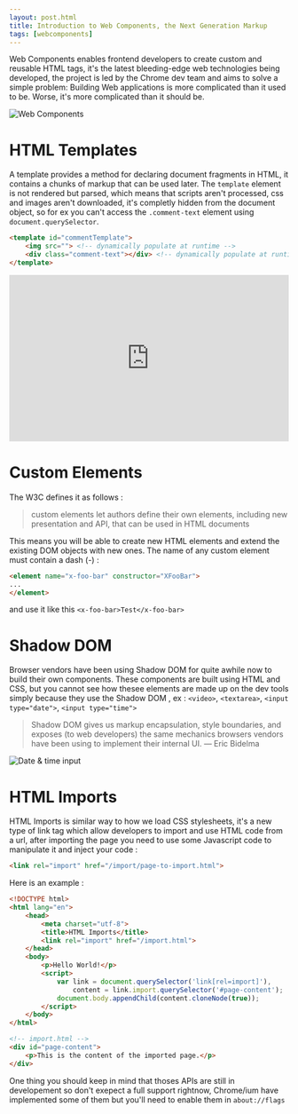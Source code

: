 ```yaml
---
layout: post.html
title: Introduction to Web Components, the Next Generation Markup
tags: [webcomponents]
---
```

Web Components enables frontend developers to create custom and reusable HTML tags, it's the latest bleeding-edge web technologies being developed, the project is led by the Chrome dev team and aims to solve a simple problem: Building Web applications is more complicated than it used to be. Worse, it's more complicated than it should be.

![Web Components](/assets/posts/webcomponents.png)

# HTML Templates

A template provides a method for declaring document fragments in HTML, it contains a chunks of markup that can be used later. The ```template``` element is not rendered but parsed, which means that scripts aren't processed, css and images aren't downloaded, it's completly hidden from the document object, so for ex you can't access the ```.comment-text``` element using ```document.querySelector```.

```html
<template id="commentTemplate">
    <img src=""> <!-- dynamically populate at runtime -->
    <div class="comment-text"></div> <!-- dynamically populate at runtime -->
</template>
```

<iframe width="100%" height="300" src="http://jsfiddle.net/daker/m85DN/embedded/result,css,html,js" allowfullscreen="allowfullscreen" frameborder="0"></iframe>

# Custom Elements
The W3C defines it as follows :
> custom elements let authors define their own elements, including new presentation and API, that can be used in HTML documents

This means you will be able to create new HTML elements and extend the existing DOM objects with new ones. The name of any custom element must contain a dash (-) :

```html
<element name="x-foo-bar" constructor="XFooBar">
...
</element>
```
and use it like this ```<x-foo-bar>Test</x-foo-bar>```

# Shadow DOM
Browser vendors have been using Shadow DOM for quite awhile now to build their own components. These components are built using HTML and CSS, but you cannot see how thesee elements are made up on the dev tools simply because they use the Shadow DOM , ex : ```<video>```, ```<textarea>```, ```<input type="date">```, ```<input type="time">```

> Shadow DOM gives us markup encapsulation, style boundaries, and exposes (to web developers) the same mechanics browsers vendors have been using to implement their internal UI. — Eric Bidelma

![Date & time input](/assets/posts/input-date-time.png)

# HTML Imports
HTML Imports is similar way to how we load CSS stylesheets, it's a new type of link tag which allow developers to import and use HTML code from a url, after importing the page you need to use some Javascript code to manipulate it and inject your code :

```html
<link rel="import" href="/import/page-to-import.html">
```

Here is an example :

```html
<!DOCTYPE html>
<html lang="en">
    <head>
        <meta charset="utf-8">
        <title>HTML Imports</title>
        <link rel="import" href="/import.html">
    </head>
    <body>
        <p>Hello World!</p>
        <script>
            var link = document.querySelector('link[rel=import]'),
                content = link.import.querySelector('#page-content');
            document.body.appendChild(content.cloneNode(true));
        </script>
    </body>
</html>
```
```html
<!-- import.html -->
<div id="page-content">
    <p>This is the content of the imported page.</p>
</div>
```
One thing you should keep in mind that thoses APIs are still in developement so don't exepect a full support rightnow, Chrome/ium have implemented some of them but you'll need to enable them in ```about://flags```